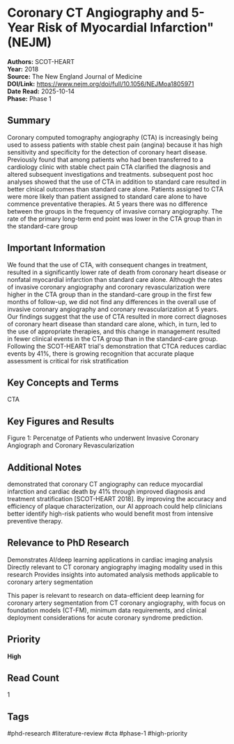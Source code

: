 # Coronary CT Angiography and 5-Year Risk of Myocardial Infarction" (NEJM)

**Authors:** SCOT-HEART  
**Year:** 2018  
**Source:** The New England Journal of Medicine  
**DOI/Link:** https://www.nejm.org/doi/full/10.1056/NEJMoa1805971  
**Date Read:** 2025-10-14  
**Phase:** Phase 1

## Summary

Coronary computed tomography angiography (CTA) is increasingly being used to assess patients with stable chest pain (angina) because it has high sensitivity and specificity for the detection of coronary heart disease. Previously found that among patients who had been transferred to a cardiology clinic with stable chect pain CTA clarified the diagnosis and altered subsequent investigations and treatments. subsequent post hoc analyses showed that the use of CTA in addition to standard care resulted in better clnical outcomes than standard care alone. Patients assigned to CTA were more likely than patient assigned to standard care alone to have commence preventative therapies. At 5 years there was no difference between the groups in the frequency of invasive cornary angiography. The rate of the primary long-term end point was lower in the CTA group than in the standard-care group

## Important Information

We found that the use of CTA, with consequent changes in treatment, resulted in a significantly lower rate of death from coronary heart disease or nonfatal myocardial infarction than standard care alone. Although the rates of invasive coronary angiography and coronary revascularization were higher in the CTA group than in the standard-care group in the first few months of follow-up, we did not find any differences in the overall use of invasive coronary angiography and coronary revascularization at 5 years. Our findings suggest that the use of CTA resulted in more correct diagnoses of coronary heart disease than standard care alone, which, in turn, led to the use of appropriate therapies, and this change in management resulted in fewer clinical events in the CTA group than in the standard-care group. Following the SCOT-HEART trial's demonstration that CTCA reduces cardiac events by 41%, there is growing recognition that accurate plaque assessment is critical for risk stratification

## Key Concepts and Terms

CTA

## Key Figures and Results

Figure 1: Percenatge of Patients who underwent Invasive Coronary Angiograph and Coronary Revascularization

## Additional Notes

 demonstrated that coronary CT angiography can reduce myocardial infarction and cardiac death by 41% through improved diagnosis and treatment stratification [SCOT-HEART 2018]. 
By improving the accuracy and efficiency of plaque characterization, our AI approach could help clinicians better identify high-risk patients who would benefit most from intensive preventive therapy.

## Relevance to PhD Research

Demonstrates AI/deep learning applications in cardiac imaging analysis Directly relevant to CT coronary angiography imaging modality used in this research Provides insights into automated analysis methods applicable to coronary artery segmentation

This paper is relevant to research on data-efficient deep learning for coronary artery segmentation from CT coronary angiography, with focus on foundation models (CT-FM), minimum data requirements, and clinical deployment considerations for acute coronary syndrome prediction.

## Priority

**High**

## Read Count

1

## Tags

#phd-research #literature-review #cta #phase-1 #high-priority
